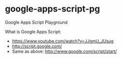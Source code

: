 google-apps-script-pg
=====================

Google Apps Script Playground

What is Google Apps Script:
- https://www.youtube.com/watch?v=JJgmU_JUsug
- http://script.google.com/
- Same as above: http://www.google.com/script/start/

